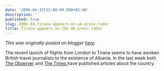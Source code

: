 ```yaml
---
date: '2006-04-15T22:00:00.000+01:00'
description: ''
published: true
slug: 2006-04-tirana-appears-on-uk-press-radar
title: Tirana appears on the UK press radar
---
```


*This was originally posted on blogger [here](https://blog.balkanology.com/2006/04/tirana-appears-on-uk-press-radar.html)*.

The recent launch of flights from London to Tirana seems to have awoken British travel journalists to the existence of Albania. In the last week both <a href="http://travel.guardian.co.uk/countries/story/0,,1749961,00.html">The Observer</a> and <a href="http://travel.timesonline.co.uk/article/0,,27329-2133401_1,00.html">The Times </a>have published articles about the country.